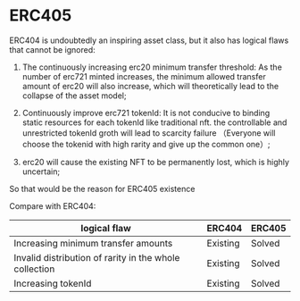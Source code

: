 # ERC405

ERC404 is undoubtedly an inspiring asset class, but it also has logical flaws that cannot be ignored:

1. The continuously increasing erc20 minimum transfer threshold: As the number of erc721 minted increases, the minimum allowed transfer amount of erc20 will also increase, which will theoretically lead to the collapse of the asset model;

2. Continuously improve erc721 tokenId: It is not conducive to binding static resources for each tokenId like traditional nft. the controllable and unrestricted tokenId  groth will lead to scarcity failure （Everyone will choose the tokenid with high rarity and give up the common one）;

2. erc20 will cause the existing NFT to be permanently lost, which is highly uncertain;



So that would be the reason for ERC405 existence

Compare with ERC404:

| logical flaw | ERC404 | ERC405 |
|-------|-------|-------|
| Increasing minimum transfer amounts | Existing | Solved |
| Invalid distribution of rarity in the whole collection | Existing | Solved |
| Increasing tokenId | Existing | Solved |


